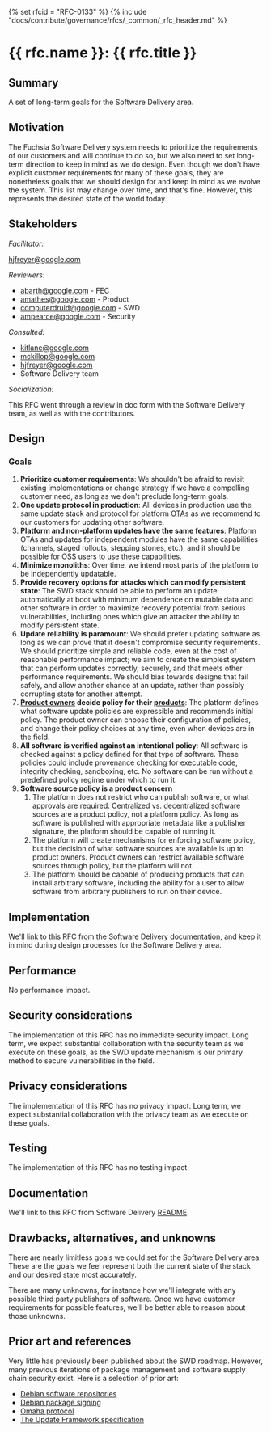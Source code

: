 <!-- mdformat off(templates not supported) -->
{% set rfcid = "RFC-0133" %}
{% include "docs/contribute/governance/rfcs/_common/_rfc_header.md" %}
# {{ rfc.name }}: {{ rfc.title }}
<!-- SET the `rfcid` VAR ABOVE. DO NOT EDIT ANYTHING ELSE ABOVE THIS LINE. -->

<!-- mdformat on -->

## Summary

A set of long-term goals for the Software Delivery area.

## Motivation

The Fuchsia Software Delivery system needs to prioritize the requirements of our
customers and will continue to do so, but we also need to set long-term
direction to keep in mind as we do design. Even though we don't have explicit
customer requirements for many of these goals, they are nonetheless goals that
we should design for and keep in mind as we evolve the system. This list may
change over time, and that's fine. However, this represents the desired state of
the world today.

## Stakeholders

_Facilitator:_

hjfreyer@google.com

_Reviewers:_

* abarth@google.com - FEC
* amathes@google.com - Product
* computerdruid@google.com - SWD
* ampearce@google.com - Security

_Consulted:_

* kitlane@google.com
* mckillop@google.com
* hjfreyer@google.com
* Software Delivery team

_Socialization:_

This RFC went through a review in doc form with the Software Delivery team, as
well as with the contributors.

## Design

### Goals

1. **Prioritize customer requirements**: We shouldn't be afraid to revisit
   existing implementations or change strategy if we have a compelling customer
   need, as long as we don't preclude long-term goals.
2. **One update protocol in production**: All devices in production use the same
   update stack and protocol for platform [OTA][glossary.ota]s as we recommend
   to our customers for updating other software.
3. **Platform and non-platform updates have the same features**: Platform OTAs
   and updates for independent modules have the same capabilities (channels,
   staged rollouts, stepping stones, etc.), and it should be possible for OSS
   users to use these capabilities.
4. **Minimize monoliths**: Over time, we intend most parts of the platform to be
   independently updatable.
5. **Provide recovery options for attacks which can modify persistent state**:
   The SWD stack should be able to perform an update automatically at boot with
   minimum dependence on mutable data and other software in order to maximize
   recovery potential from serious vulnerabilities, including ones which give an
   attacker the ability to modify persistent state.
6. **Update reliability is paramount**: We should prefer updating software as
   long as we can prove that it doesn't compromise security requirements. We
   should prioritize simple and reliable code, even at the cost of reasonable
   performance impact; we aim to create the simplest system that can perform
   updates correctly, securely, and that meets other performance requirements.
   We should bias towards designs that fail safely, and allow another chance at
   an update, rather than possibly corrupting state for another attempt.
7. **[Product owners][glossary.product-owner] decide policy for their
   [products][glossary.product]**: The platform defines what software update
   policies are expressible and recommends initial policy. The product owner can
   choose their configuration of policies, and change their policy choices at
   any time, even when devices are in the field.
8. **All software is verified against an intentional policy**: All software is
   checked against a policy defined for that type of software. These policies
   could include provenance checking for executable code, integrity checking,
   sandboxing, etc. No software can be run without a predefined policy regime
   under which to run it.
9. **Software source policy is a product concern**
    1. The platform does not restrict who can publish software, or what
       approvals are required. Centralized vs. decentralized software sources
       are a product policy, not a platform policy. As long as software is
       published with appropriate metadata like a publisher signature, the
       platform should be capable of running it.
    2. The platform will create mechanisms for enforcing software policy, but
       the decision of what software sources are available is up to product
       owners. Product owners can restrict available software sources through
       policy, but the platform will not.
    3. The platform should be capable of producing products that can install
       arbitrary software, including the ability for a user to allow software
       from arbitrary publishers to run on their device.

## Implementation

We'll link to this RFC from the Software Delivery [documentation][swd-readme],
and keep it in mind during design processes for the Software Delivery area.

## Performance

No performance impact.

## Security considerations

The implementation of this RFC has no immediate security impact. Long term, we
expect substantial collaboration with the security team as we execute on these
goals, as the SWD update mechanism is our primary method to secure
vulnerabilities in the field.

## Privacy considerations

The implementation of this RFC has no privacy impact. Long term, we expect
substantial collaboration with the privacy team as we execute on these goals.

## Testing

The implementation of this RFC has no testing impact.

## Documentation

We'll link to this RFC from Software Delivery [README][swd-readme].

## Drawbacks, alternatives, and unknowns

There are nearly limitless goals we could set for the Software Delivery area.
These are the goals we feel represent both the current state of the stack and
our desired state most accurately.

There are many unknowns, for instance how we'll integrate with any possible
third party publishers of software. Once we have customer requirements for
possible features, we'll be better able to reason about those unknowns.

## Prior art and references

Very little has previously been published about the SWD roadmap. However, many
previous iterations of package management and software supply chain security
exist. Here is a selection of prior art:

* [Debian software repositories](https://wiki.debian.org/DebianRepository)
* [Debian package signing](https://www.debian.org/doc/manuals/securing-debian-manual/deb-pack-sign.en.html)
* [Omaha protocol](https://github.com/google/omaha/blob/ebc25b2b3d77eed3d9a122bcfd89a66f6f192e4b/doc/ServerProtocolV3.md)
* [The Update Framework specification](https://theupdateframework.github.io/specification/latest/)

[glossary.ota]: glossary/README.md#ota
[glossary.product]: glossary/README.md#product
[glossary.product-owner]: glossary/README.md#product-owner
[swd-readme]: /src/sys/pkg/README.md
